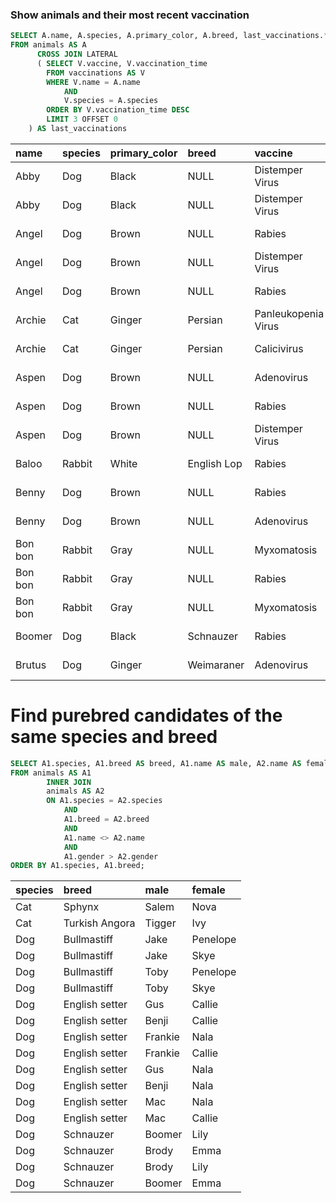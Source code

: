 ### Show animals and their most recent vaccination

```sql
SELECT A.name, A.species, A.primary_color, A.breed, last_vaccinations.*
FROM animals AS A
      CROSS JOIN LATERAL
      ( SELECT V.vaccine, V.vaccination_time
        FROM vaccinations AS V
        WHERE V.name = A.name
            AND
            V.species = A.species
        ORDER BY V.vaccination_time DESC
        LIMIT 3 OFFSET 0
    ) AS last_vaccinations
```

| name    | species | primary_color | breed       | vaccine             | vaccination_time           |
| :------ | :------ | :------------ | :---------- | :------------------ | :------------------------- |
| Abby    | Dog     | Black         | NULL        | Distemper Virus     | 2018-04-19 10:44:00.000000 |
| Abby    | Dog     | Black         | NULL        | Distemper Virus     | 2017-04-19 09:01:00.000000 |
| Angel   | Dog     | Brown         | NULL        | Rabies              | 2018-05-04 11:18:00.000000 |
| Angel   | Dog     | Brown         | NULL        | Distemper Virus     | 2018-05-04 09:47:00.000000 |
| Angel   | Dog     | Brown         | NULL        | Rabies              | 2017-05-04 12:49:00.000000 |
| Archie  | Cat     | Ginger        | Persian     | Panleukopenia Virus | 2017-11-20 13:25:00.000000 |
| Archie  | Cat     | Ginger        | Persian     | Calicivirus         | 2017-11-20 09:35:00.000000 |
| Aspen   | Dog     | Brown         | NULL        | Adenovirus          | 2017-09-29 12:35:00.000000 |
| Aspen   | Dog     | Brown         | NULL        | Rabies              | 2017-09-29 07:32:00.000000 |
| Aspen   | Dog     | Brown         | NULL        | Distemper Virus     | 2016-09-28 10:01:00.000000 |
| Baloo   | Rabbit  | White         | English Lop | Rabies              | 2016-09-01 07:00:00.000000 |
| Benny   | Dog     | Brown         | NULL        | Rabies              | 2019-01-02 13:19:00.000000 |
| Benny   | Dog     | Brown         | NULL        | Adenovirus          | 2019-01-02 09:44:00.000000 |
| Bon bon | Rabbit  | Gray          | NULL        | Myxomatosis         | 2019-12-27 13:32:00.000000 |
| Bon bon | Rabbit  | Gray          | NULL        | Rabies              | 2019-12-27 09:23:00.000000 |
| Bon bon | Rabbit  | Gray          | NULL        | Myxomatosis         | 2018-12-27 13:39:00.000000 |
| Boomer  | Dog     | Black         | Schnauzer   | Rabies              | 2019-09-03 11:58:00.000000 |
| Brutus  | Dog     | Ginger        | Weimaraner  | Adenovirus          | 2018-11-28 12:26:00.000000 |

# Find purebred candidates of the same species and breed

```sql
SELECT A1.species, A1.breed AS breed, A1.name AS male, A2.name AS female
FROM animals AS A1
        INNER JOIN
        animals AS A2
        ON A1.species = A2.species
            AND
            A1.breed = A2.breed
            AND
            A1.name <> A2.name
            AND
            A1.gender > A2.gender
ORDER BY A1.species, A1.breed;
```

| species | breed          | male    | female   |
| :------ | :------------- | :------ | :------- |
| Cat     | Sphynx         | Salem   | Nova     |
| Cat     | Turkish Angora | Tigger  | Ivy      |
| Dog     | Bullmastiff    | Jake    | Penelope |
| Dog     | Bullmastiff    | Jake    | Skye     |
| Dog     | Bullmastiff    | Toby    | Penelope |
| Dog     | Bullmastiff    | Toby    | Skye     |
| Dog     | English setter | Gus     | Callie   |
| Dog     | English setter | Benji   | Callie   |
| Dog     | English setter | Frankie | Nala     |
| Dog     | English setter | Frankie | Callie   |
| Dog     | English setter | Gus     | Nala     |
| Dog     | English setter | Benji   | Nala     |
| Dog     | English setter | Mac     | Nala     |
| Dog     | English setter | Mac     | Callie   |
| Dog     | Schnauzer      | Boomer  | Lily     |
| Dog     | Schnauzer      | Brody   | Emma     |
| Dog     | Schnauzer      | Brody   | Lily     |
| Dog     | Schnauzer      | Boomer  | Emma     |
